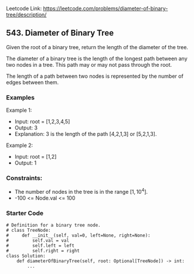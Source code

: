 Leetcode Link: https://leetcode.com/problems/diameter-of-binary-tree/description/

## 543. Diameter of Binary Tree

Given the root of a binary tree, return the length of the diameter of the tree.

The diameter of a binary tree is the length of the longest path between any two nodes in a tree. This path may or may not pass through the root.

The length of a path between two nodes is represented by the number of edges between them.

### Examples 

Example 1:
- Input: root = [1,2,3,4,5]
- Output: 3
- Explanation: 3 is the length of the path [4,2,1,3] or [5,2,1,3].

Example 2:
- Input: root = [1,2]
- Output: 1

### Constraints:

- The number of nodes in the tree is in the range $[1, 10^4]$.
- -100 <= Node.val <= 100

### Starter Code
```
# Definition for a binary tree node.
# class TreeNode:
#     def __init__(self, val=0, left=None, right=None):
#         self.val = val
#         self.left = left
#         self.right = right
class Solution:
    def diameterOfBinaryTree(self, root: Optional[TreeNode]) -> int:
        ...
```